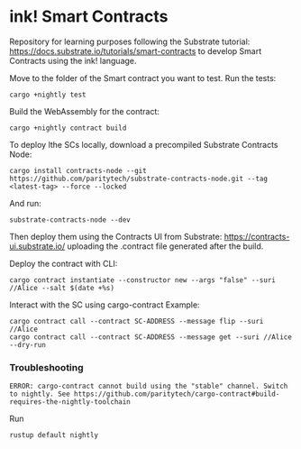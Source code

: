 # ink! Smart Contracts
Repository for learning purposes following the Substrate tutorial: https://docs.substrate.io/tutorials/smart-contracts to develop Smart Contracts using the ink! language.

Move to the folder of the Smart contract you want to test.
Run the tests:
```shell
cargo +nightly test
```

Build the WebAssembly for the contract:
```shell
cargo +nightly contract build
```

To deploy lthe SCs locally,  download a precompiled Substrate Contracts Node:
```shell
cargo install contracts-node --git https://github.com/paritytech/substrate-contracts-node.git --tag <latest-tag> --force --locked
```

And run:
```shell
substrate-contracts-node --dev
```
Then deploy them using the Contracts UI from Substrate: https://contracts-ui.substrate.io/ uploading the .contract file generated after the build.

Deploy the contract with CLI:
```shell
cargo contract instantiate --constructor new --args "false" --suri //Alice --salt $(date +%s)
```

Interact with the SC using cargo-contract
Example:
```shell
cargo contract call --contract SC-ADDRESS --message flip --suri //Alice 
cargo contract call --contract SC-ADDRESS --message get --suri //Alice --dry-run
```

### Troubleshooting
```error
ERROR: cargo-contract cannot build using the "stable" channel. Switch to nightly. See https://github.com/paritytech/cargo-contract#build-requires-the-nightly-toolchain
```

Run
```shell
rustup default nightly
```